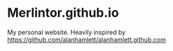 # Merlintor.github.io
My personal website. Heavily inspired by https://github.com/alanhamlett/alanhamlett.github.com
